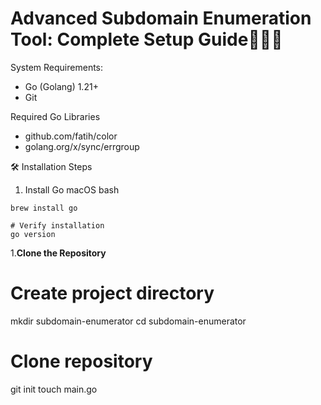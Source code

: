 # **Advanced Subdomain Enumeration Tool: Complete Setup Guide🕵️‍♂️🌐**

System Requirements:

- Go (Golang) 1.21+
- Git


Required Go Libraries

- github.com/fatih/color
- golang.org/x/sync/errgroup

🛠 Installation Steps
1. Install Go
macOS
bash




``` # Using Homebrew
brew install go

# Verify installation
go version
```


1.**Clone the Repository**

# Create project directory
mkdir subdomain-enumerator
cd subdomain-enumerator

# Clone repository 
git init
touch main.go






